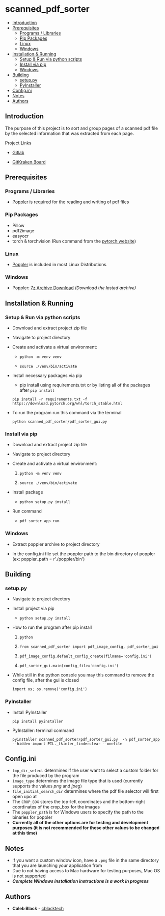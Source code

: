 # scanned\_pdf\_sorter

-   [Introduction](#introduction)
-   [Prerequisites](#prerequisites)
    -   [Programs / Libraries](#programs-libraries)
    -   [Pip Packages](#pip-packages)
    -   [Linux](#linux)
    -   [Windows](#windows)
-   [Installation & Running](#installation-running)
    -   [Setup & Run via python scripts](#setup-run-via-python-scripts)
    -   [Install via pip](#install-via-pip)
    -   [Windows](#windows-1)
-   [Building](#building)
    -   [setup.py](#setuppy)
    -   [PyInstaller](#pyinstaller)
-   [Config.ini](#configini)
-   [Notes](#notes)
-   [Authors](#authors)

## Introduction

The purpose of this project is to sort and group pages of a scanned pdf
file by the selected information that was extracted from each page.

Project Links

-   [Gitlab](https://www.gitlab.com/cblacktech/scanned_pdf_sorter)

-   [GitKraken Board](https://app.gitkraken.com/glo/board/Xy8D66sO6gARqmUg)

## Prerequisites

### Programs / Libraries

-   [Poppler](https://poppler.freedesktop.org) is required for the
    reading and writing of pdf files

### Pip Packages

-   Pillow
-   pdf2image
-   easyocr
-   torch & torchvision (Run command from the [pytorch website](https://pytorch.org/))

### Linux

-   [Poppler](https://poppler.freedesktop.org) is included in most Linux Distributions.

### Windows

-   Poppler: [7z Archive Download](https://blog.alivate.com.au/poppler-windows/)
    *(Download the lasted archive)*

## Installation & Running

### Setup & Run via python scripts

-   Download and extract project zip file

-   Navigate to project directory

-   Create and activate a virtual environment:

    -   `python -m venv venv`
    
    -   `source ./venv/bin/activate`

-   Install necessary packages via pip

    -   pip install using requirements.txt or by listing all of the
        packages after `pip install`

    ```
    pip install -r requirements.txt -f https://download.pytorch.org/whl/torch_stable.html
    ```

-   To run the program run this command via the terminal

    ```
    python scanned_pdf_sorter/pdf_sorter_gui.py
    ```

### Install via pip

-   Download and extract project zip file

-   Navigate to project directory

-   Create and activate a virtual environment:

    1.   `python -m venv venv`
    
    2.   `source ./venv/bin/activate`

-   Install package
    -   `python setup.py install`

-   Run command
    -   `pdf_sorter_app_run`

### Windows

-   Extract poppler archive to project directory

-   In the config.ini file set the poppler path to the bin directory of
    poppler (ex: poppler\_path = r'./poppler/bin')

## Building

### setup.py

-   Navigate to project directory

-   Install project via pip
    -   `python setup.py install`

-   How to run the program after pip install

    1.   `python`
    
    2.   `from scanned_pdf_sorter import pdf_image_config, pdf_sorter_gui`
    
    3.   `pdf_image_config.default_config_create(filname='config.ini')`
    
    4.   `pdf_sorter_gui.main(config_file='config.ini')`


-   While still in the python console you may this command to remove the
    config file, after the gui is closed
    
    ```
    import os; os.remove('config.ini')
    ```

### PyInstaller

-   Install PyInstaller

    ```
    pip install pyinstaller
    ```

-   PyInstaller: terminal command
    
    ```
    pyinstaller scanned_pdf_sorter/pdf_sorter_gui.py  -n pdf_sorter_app --hidden-import PIL._tkinter_finderclear --onefile
    ```

## Config.ini

-   `tmp_dir_select` determines if the user want to select a custom
    folder for the file produced by the program
-   `image_type` determines the image file type that is used (currently
    supports the values *png* and *jpeg*)
-   `file_initial_search_dir` determines where the pdf file selector
    will first open upo at
-   The `CROP_BOX` stores the top-left coordinates and the bottom-right
    coordinates of the crop\_box for the images
-   The `poppler_path` is for Windows users to specify the path to the
    binaries for poppler
-   **Currently all of the other options are for testing and development
    purposes (it is not recommended for these other values to be changed
    at this time)**

## Notes

-   If you want a custom window icon, have a `.png` file in the same
    directory that you are launching your application from
-   Due to not having access to Mac hardware for testing purposes, Mac
    OS is not supported
-   ***Complete Windows installation instructions is a work in progress***

## Authors

-   **Caleb Black** - [cblacktech](https://gitlab.com/cblacktech)

